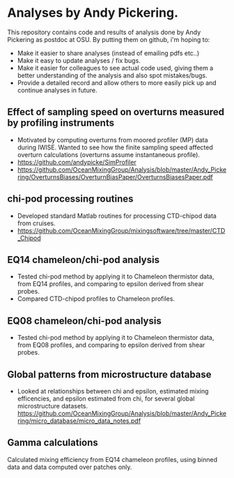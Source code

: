 # Analyses by Andy Pickering.

This repository contains code and results of analysis done by Andy Pickering as postdoc at OSU. By putting them on github, i'm hoping to:
- Make it easier to share analyses (instead of emailing pdfs etc..)
- Make it easy to update analyses / fix bugs.
- Make it easier for colleagues to see actual code used, giving them a better understanding of the analysis and also spot mistakes/bugs.
- Provide a detailed record and allow others to more easily pick up and continue analyses in future.


## Effect of sampling speed on overturns measured by profiling instruments
- Motivated by computing overturns from moored profiler (MP) data during IWISE. Wanted to see how the finite sampling speed affected overturn calculations (overturns assume instantaneous profile).
- <https://github.com/andypicke/SimProfiler>
- <https://github.com/OceanMixingGroup/Analysis/blob/master/Andy_Pickering/OverturnsBiases/OverturnBiasPaper/OverturnsBiasesPaper.pdf>

## chi-pod processing routines
- Developed standard Matlab routines for processing CTD-chipod data from cruises. 
- <https://github.com/OceanMixingGroup/mixingsoftware/tree/master/CTD_Chipod>

## EQ14 chameleon/chi-pod analysis 
- Tested chi-pod method by applying it to Chameleon thermistor data, from EQ14 profiles, and comparing to epsilon derived from shear probes.
- Compared CTD-chipod profiles to Chameleon profiles.

## EQ08 chameleon/chi-pod analysis 
- Tested chi-pod method by applying it to Chameleon thermistor data, from EQ08 profiles, and comparing to epsilon derived from shear probes.

## Global patterns from microstructure database
- Looked at relationships between chi and epsilon, estimated mixing efficencies, and epsilon estimated from chi, for several global microstructure datasets.
<https://github.com/OceanMixingGroup/Analysis/blob/master/Andy_Pickering/micro_database/micro_data_notes.pdf>

## Gamma calculations
Calculated mixing efficiency from EQ14 chameleon profiles, using binned data and data computed over patches only. 


